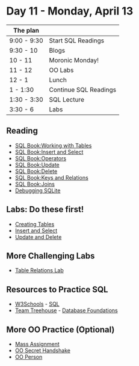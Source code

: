# Day 11 - Monday, April 13

The plan        |      |
----------------|-------
9:00 - 9:30     | Start SQL Readings
9:30 - 10       | Blogs
10 - 11         | Moronic Monday!
11 - 12         | OO Labs
12 - 1          | Lunch
1 - 1:30        | Continue SQL Readings
1:30 - 3:30     | SQL Lecture
3:30 - 6        | Labs

## Reading

* [SQL Book:Working with Tables](http://learn.flatironschool.com/lessons/3467)
* [SQL Book:Insert and Select](http://learn.flatironschool.com/lessons/3471)
* [SQL Book:Operators](http://learn.flatironschool.com/lessons/3472)
* [SQL Book:Update](http://learn.flatironschool.com/lessons/3476)
* [SQL Book:Delete](http://learn.flatironschool.com/lessons/3477)
* [SQL Book:Keys and Relations](http://learn.flatironschool.com/lessons/3481)
* [SQL Book:Joins](http://learn.flatironschool.com/lessons/3482)
* [Debugging SQLite](https://learn.flatironschool.com/lessons/6113)

## Labs: Do these first!

* [Creating Tables](http://learn.flatironschool.com/lessons/3468)
* [Insert and Select](http://learn.flatironschool.com/lessons/3473)
* [Update and Delete](http://learn.flatironschool.com/lessons/3478)

## More Challenging Labs

* [Table Relations Lab](http://learn.flatironschool.com/lessons/3483)

## Resources to Practice SQL

* [W3Schools](http://www.w3schools.com/) - [SQL](http://www.w3schools.com/sql)
* [Team Treehouse](http://teamtreehouse.com/) - [Database Foundations](http://teamtreehouse.com/library/database-foundations)

## More OO Practice (Optional)

* [Mass Assignment](http://learn.flatironschool.com/lessons/3417)
* [OO Secret Handshake](http://learn.flatironschool.com/lessons/3429)
* [OO Person](http://learn.flatironschool.com/lessons/4174)
